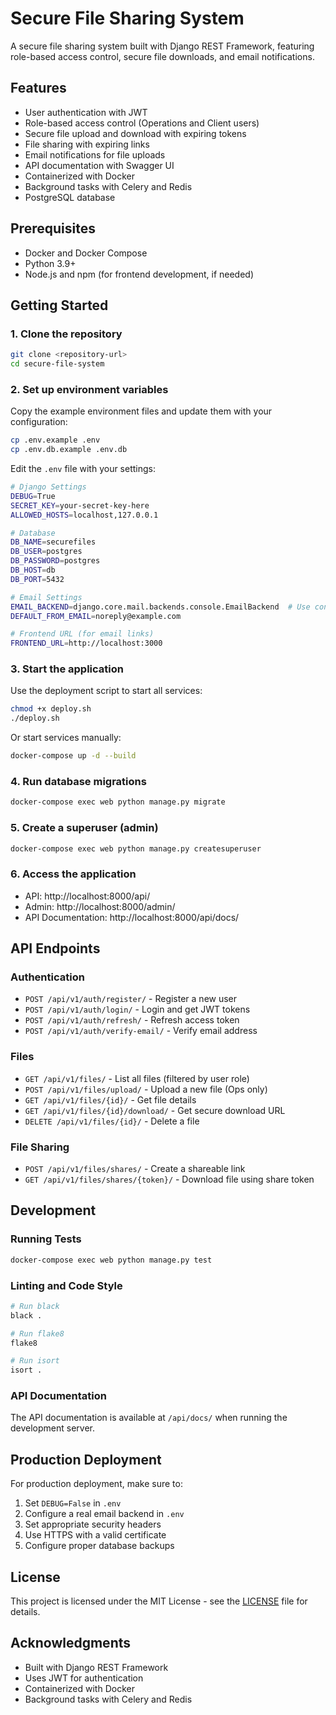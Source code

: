 # Secure File Sharing System

A secure file sharing system built with Django REST Framework, featuring role-based access control, secure file downloads, and email notifications.

## Features

- User authentication with JWT
- Role-based access control (Operations and Client users)
- Secure file upload and download with expiring tokens
- File sharing with expiring links
- Email notifications for file uploads
- API documentation with Swagger UI
- Containerized with Docker
- Background tasks with Celery and Redis
- PostgreSQL database

## Prerequisites

- Docker and Docker Compose
- Python 3.9+
- Node.js and npm (for frontend development, if needed)

## Getting Started

### 1. Clone the repository

```bash
git clone <repository-url>
cd secure-file-system
```

### 2. Set up environment variables

Copy the example environment files and update them with your configuration:

```bash
cp .env.example .env
cp .env.db.example .env.db
```

Edit the `.env` file with your settings:

```bash
# Django Settings
DEBUG=True
SECRET_KEY=your-secret-key-here
ALLOWED_HOSTS=localhost,127.0.0.1

# Database
DB_NAME=securefiles
DB_USER=postgres
DB_PASSWORD=postgres
DB_HOST=db
DB_PORT=5432

# Email Settings
EMAIL_BACKEND=django.core.mail.backends.console.EmailBackend  # Use console backend for development
DEFAULT_FROM_EMAIL=noreply@example.com

# Frontend URL (for email links)
FRONTEND_URL=http://localhost:3000
```

### 3. Start the application

Use the deployment script to start all services:

```bash
chmod +x deploy.sh
./deploy.sh
```

Or start services manually:

```bash
docker-compose up -d --build
```

### 4. Run database migrations

```bash
docker-compose exec web python manage.py migrate
```

### 5. Create a superuser (admin)

```bash
docker-compose exec web python manage.py createsuperuser
```

### 6. Access the application

- API: http://localhost:8000/api/
- Admin: http://localhost:8000/admin/
- API Documentation: http://localhost:8000/api/docs/

## API Endpoints

### Authentication

- `POST /api/v1/auth/register/` - Register a new user
- `POST /api/v1/auth/login/` - Login and get JWT tokens
- `POST /api/v1/auth/refresh/` - Refresh access token
- `POST /api/v1/auth/verify-email/` - Verify email address

### Files

- `GET /api/v1/files/` - List all files (filtered by user role)
- `POST /api/v1/files/upload/` - Upload a new file (Ops only)
- `GET /api/v1/files/{id}/` - Get file details
- `GET /api/v1/files/{id}/download/` - Get secure download URL
- `DELETE /api/v1/files/{id}/` - Delete a file

### File Sharing

- `POST /api/v1/files/shares/` - Create a shareable link
- `GET /api/v1/files/shares/{token}/` - Download file using share token

## Development

### Running Tests

```bash
docker-compose exec web python manage.py test
```

### Linting and Code Style

```bash
# Run black
black .

# Run flake8
flake8

# Run isort
isort .
```

### API Documentation

The API documentation is available at `/api/docs/` when running the development server.

## Production Deployment

For production deployment, make sure to:

1. Set `DEBUG=False` in `.env`
2. Configure a real email backend in `.env`
3. Set appropriate security headers
4. Use HTTPS with a valid certificate
5. Configure proper database backups

## License

This project is licensed under the MIT License - see the [LICENSE](LICENSE) file for details.

## Acknowledgments

- Built with Django REST Framework
- Uses JWT for authentication
- Containerized with Docker
- Background tasks with Celery and Redis
